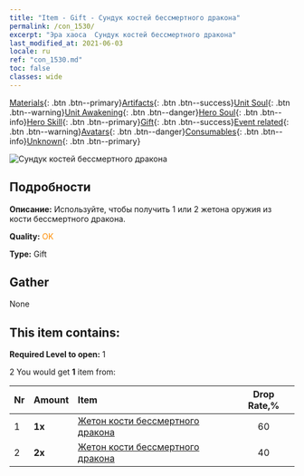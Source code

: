 ```yaml
---
title: "Item - Gift - Сундук костей бессмертного дракона"
permalink: /con_1530/
excerpt: "Эра хаоса  Сундук костей бессмертного дракона"
last_modified_at: 2021-06-03
locale: ru
ref: "con_1530.md"
toc: false
classes: wide
---
```

 [Materials](/ItemsRU/){: .btn .btn--primary}[Artifacts](/ItemsRU/Artifacts/){: .btn .btn--success}[Unit Soul](/ItemsRU/UnitSoul/){: .btn .btn--warning}[Unit Awakening](/ItemsRU/UnitAwakening/){: .btn .btn--danger}[Hero Soul](/ItemsRU/HeroSoul/){: .btn .btn--info}[Hero Skill](/ItemsRU/HeroSkill/){: .btn .btn--primary}[Gift](/ItemsRU/Gift/){: .btn .btn--success}[Event related](/ItemsRU/Events/){: .btn .btn--warning}[Avatars](/ItemsRU/Avatars/){: .btn .btn--danger}[Consumables](/ItemsRU/Consumables/){: .btn .btn--info}[Unknown](/ItemsRU/Unknown/){: .btn .btn--primary}

 ![Сундук костей бессмертного дракона](/images/t/i_907144.png)

## Подробности
 **Описание:** Используйте, чтобы получить 1 или 2 жетона оружия из кости бессмертного дракона.

 **Quality:** <span style="color: #FF8C00">OK</span>

 **Type:** Gift

## Gather

  None

## This item contains:

 **Required Level to open:** 1

 2 You would get **1** item  from:

  | Nr | Amount |     Item    | Drop Rate,% |
  |:---|:-------|:------------|:---------:|
  | 1 |  **1x** | [Жетон кости бессмертного дракона](/ItemsRU/con_980/) | 60 | 
  | 2 |  **2x** | [Жетон кости бессмертного дракона](/ItemsRU/con_980/) | 40 | 
